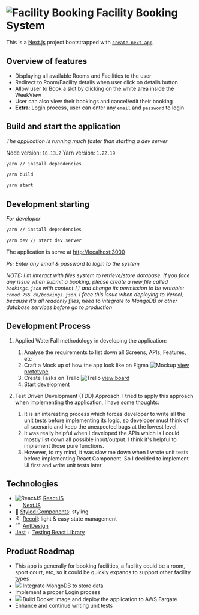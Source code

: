 # ![Facility Booking](https://facility-booking.vercel.app/_next/image?url=%2Flogo.png&w=32&q=75) Facility Booking System

This is a [Next.js](https://nextjs.org/) project bootstrapped with [`create-next-app`](https://github.com/vercel/next.js/tree/canary/packages/create-next-app).

## Overview of features

- Displaying all available Rooms and Facilities to the user
- Redirect to Room/Facility details when user click on details button
- Allow user to Book a slot by clicking on the white area inside the WeekView
- User can also view their bookings and cancel/edit their booking
- **Extra**: Login process, user can enter any `email` and `password` to login

## Build and start the application

_The application is running much faster than starting a dev server_

Node version: `16.13.2`
Yarn version: `1.22.19`

```bash
yarn // install dependencies

yarn build

yarn start
```

## Development starting

_For developer_

```bash
yarn // install dependencies

yarn dev // start dev server
```

The application is serve at [http://localhost:3000](http://localhost:3000)

_Ps: Enter any email & password to login to the system_

_NOTE: I'm interact with files system to retrieve/store database. If you face any issue when submit a booking, please create a new file called `bookings.json` with content `[]` and change its permission to be writable: `chmod 755 db/bookings.json`. I face this issue when deploying to Vercel, because it's all readonly files, need to integrate to MongoDB or other database services before go to production_

## Development Process

1. Applied WaterFall methodology in developing the application:

   1. Analyse the requirements to list down all Screens, APIs, Features, etc
   2. Craft a Mock up of how the app look like on Figma ![Mockup](https://icons-for-free.com/download-icon-figma+product+prototyping+soft+icon-1320168267226111826_16.ico 'Figma') [view prototype](https://www.figma.com/proto/bHq2rdBxgsygNlQdMgdrgh/Facility-Booking?node-id=179446%3A170518&scaling=scale-down&page-id=179446%3A170394&starting-point-node-id=179446%3A170518)
   3. Create Tasks on Trello ![Trello](https://icons-for-free.com/download-icon-trello-1330289861633868130_16.png 'Trello Board') [view board](https://drive.google.com/file/d/1IYNZqYJJTIsUaSXjcSaDF6-GkGjjy7d5/view)
   4. Start development

2. Test Driven Development (TDD) Approach. I tried to apply this approach when implementing the application, I have some thoughts:
   1. It is an interesting process which forces developer to write all the unit tests before implementing its logic, so developer must think of all scenario and keep the unexpected bugs at the lowest level.
   2. It was really helpful when I developed the APIs which is I could mostly list down all possible input/output. I think it's helpful to implement those pure functions.
   3. However, to my mind, it was slow me down when I wrote unit tests before implementing React Component. So I decided to implement UI first and write unit tests later

## Technologies

- ![ReactJS](https://icons-for-free.com/download-icon-vscode+icons+type+reactjs-1324451469448726104_16.png) [ReactJS](https://reactjs.org/)
- <img src="https://miro.medium.com/max/1400/1*gxOA6-EF8P8vnYdk3Bc9bg.png" height="16" /> [NextJS](https://nextjs.org/)
- 💅 [Styled Components](https://styled-components.com/): styling
- <img src="https://recoiljs.org/img/logo.svg" alt="REcoilJS" height="16" /> [Recoil](https://recoiljs.org/): light & easy state management
- <img src="https://camo.githubusercontent.com/363242675617648bfbedd1610f89ac28df0f9e1bac8749d83109fafdf8524fff/68747470733a2f2f67772e616c697061796f626a656374732e636f6d2f7a6f732f726d73706f7274616c2f4b4470677667754d704766716148506a6963524b2e737667" alt= “” width="16" height="16"> [AntDesign](https://ant.design/)
- [Jest](https://jestjs.io/) + [Testing React Library](https://testing-library.com/docs/react-testing-library/intro/)

## Product Roadmap

- This app is generally for booking facilities, a facility could be a room, sport court, etc, so it could be quickly expands to support other facility types
- <img src="https://icons-for-free.com/download-icon-MongoDB-1329545826074381322_16.png" /> Integrate MongoDB to store data
- Implement a proper Login process
- <img src="https://icons-for-free.com/download-icon-amazon+aws-1330884263850071431_16.png" /> Build Docket image and deploy the application to AWS Fargate
- Enhance and continue writing unit tests
